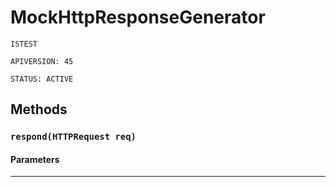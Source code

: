 # MockHttpResponseGenerator

`ISTEST`

`APIVERSION: 45`

`STATUS: ACTIVE`

## Methods

### `respond(HTTPRequest req)`

#### Parameters

***

